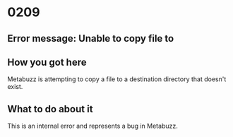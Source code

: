 # 0209

## Error message: Unable to copy file to

## How you got here
Metabuzz is attempting
to copy a file to a destination directory that doesn't exist.

## What to do about it

This is an internal error and represents a bug in Metabuzz.


